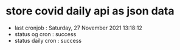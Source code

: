 # store covid daily api as json data

- last cronjob : Saturday, 27 November 2021 13:18:12
- status og cron : success
- status daily cron : success
      
      